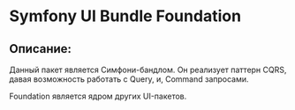 # Symfony UI Bundle Foundation
## Описание:
Данный пакет является Симфони-бандлом.
Он реализует паттерн CQRS, давая возможность работать с Query, и, Command запросами.

Foundation является ядром других UI-пакетов.